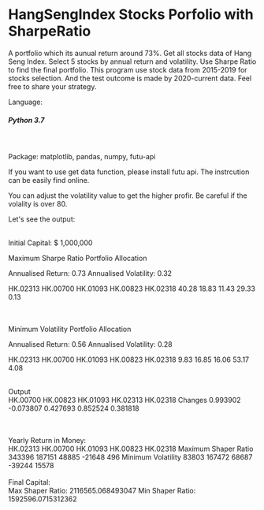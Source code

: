 # HangSengIndex Stocks Porfolio with SharpeRatio
 A portfolio which its aunual return around 73%. Get all stocks data of Hang Seng Index. Select 5 stocks by annual return and volatility. Use Sharpe Ratio to find the final portfolio. This program use stock data from 2015-2019 for stocks selection. And the test outcome is made by 2020-current data. Feel free to share your strategy. <br/>
 
 Language: <h5>Python 3.7</h5><br/><br/>
 Package: matplotlib,
          pandas,
          numpy,
          futu-api<br/>


If you want to use get data function, please install futu api. The instrcution can be easily find online.<br/>

You can adjust the volatility value to get the higher profir. Be careful if the volality is over 80.<br/>

Let's see the output:<br/><br/>

Initial Capital: $ 1,000,000 <br/>

Maximum Sharpe Ratio Portfolio Allocation

Annualised Return: 0.73
Annualised Volatility: 0.32

HK.02313  HK.00700  HK.01093  HK.00823  HK.02318
40.28     18.83     11.43     29.33      0.13 

<br/><br/>
Minimum Volatility Portfolio Allocation

Annualised Return: 0.56
Annualised Volatility: 0.28

HK.02313  HK.00700  HK.01093  HK.00823  HK.02318
9.83     16.85     16.06     53.17      4.08
<br/><br/>

Output<br/>
         HK.00700  HK.00823  HK.01093  HK.02313  HK.02318
Changes  0.993902 -0.073807  0.427693  0.852524  0.381818

<br/><br/>
Yearly Return in Money:<br/>
                      HK.02313  HK.00700  HK.01093  HK.00823  HK.02318
Maximum Shaper Ratio    343396    187151     48885    -21648       496
Minimum Volatility       83803    167472     68687    -39244     15578
<br/><br/>
Final Capital:<br/>
Max Shaper Ratio: 2116565.068493047
Min Shaper Ratio: 1592596.0715312362

